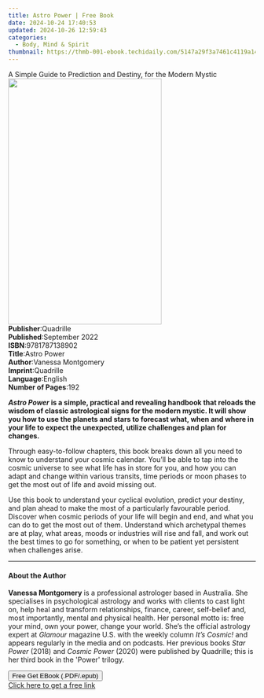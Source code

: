 ```yaml
---
title: Astro Power | Free Book
date: 2024-10-24 17:40:53
updated: 2024-10-26 12:59:43
categories:
  - Body, Mind & Spirit
thumbnail: https://thmb-001-ebook.techidaily.com/5147a29f3a7461c4119a14f63835ff8bd83391832504d3d0448522402983f257.jpg
---
```

<main id="book-container">
  <div class="flex flex-col">
    <div class="book-brief flex-1 py-6 px-4 sm:p-6 md:py-10 md:px-8">
      <!-- brief-->
      <div class="book-brief-main">
        A Simple Guide to Prediction and Destiny, for the Modern Mystic
      </div>
    </div>
    <div
      class="book-meta-info flex-1 grid gap-4 col-start-1 col-end-3 row-start-1 sm:mb-6 sm:grid-cols-4 lg:gap-6 lg:col-start-2 lg:row-end-6 lg:row-span-6 lg:mb-0"
    >
      <div
        class="book-meta-info-left place-content-center mt-4 p-4 text-sm leading-6 col-start-2 col-span-2 dark:text-slate-400"
      >
        <img
          class="w-full h-500 object-cover rounded-lg sm:h-255 sm:col-span-2 lg:col-span-full"
          src="https://img-001-ebook.techidaily.com/a50ad912390595897801c0f7b2f5f18256eedf0df72ced7bf998ca3c543046d3.jpg"
          alt=""
          width="312"
          height="500"
        />
      </div>
      <div
        class="book-meta-info-right mt-2 col-start-1 row-start-2 col-span-3 self-center"
      >
        <!-- meta data  -->
        <div class="flex flex-col px-4 md:px-8">
          <div class="flex-1">
            <strong>Publisher</strong>:<span class="px-2">Quadrille</span>
          </div>
          <div class="flex-1">
            <strong>Published</strong>:<span class="px-2">September 2022</span>
          </div>
          <div class="flex-1">
            <strong>ISBN</strong>:<span class="px-2">9781787138902</span>
          </div>
          <div class="flex-1">
            <strong>Title</strong>:<span class="px-2">Astro Power</span>
          </div>
          <div class="flex-1">
            <strong>Author</strong>:<span class="px-2">Vanessa Montgomery</span>
          </div>
          <div class="flex-1">
            <strong>Imprint</strong>:<span class="px-2">Quadrille</span>
          </div>
          <div class="flex-1">
            <strong>Language</strong>:<span class="px-2">English</span>
          </div>
          <div class="flex-1">
            <strong>Number of Pages</strong>:<span class="px-2">192</span>
          </div>
        </div>
      </div>
    </div>
    <div class="book-description flex-1 py-6 px-4 sm:p-6 md:py-10 md:px-8">
      <div class="book-description-main">
        <div accordion-content="" id="description">
          <p>
            <b
              ><i>Astro Power</i> is a simple, practical and revealing handbook
              that reloads the wisdom of classic astrological signs for the
              modern mystic. It will show you how to use the planets and stars
              to forecast what, when and where in your life to expect the
              unexpected, utilize challenges and plan for changes.</b
            >
          </p>
          <p>
            Through easy-to-follow chapters, this book breaks down all you need
            to know to understand your cosmic calendar. You’ll be able to tap
            into the cosmic universe to see what life has in store for you, and
            how you can adapt and change within various transits, time periods
            or moon phases to get the most out of life and avoid missing out.
          </p>
          <p>
            Use this book to understand your cyclical evolution, predict your
            destiny, and plan ahead to make the most of a particularly
            favourable period. Discover when cosmic periods of your life will
            begin and end, and what you can do to get the most out of them.
            Understand which archetypal themes are at play, what areas, moods or
            industries will rise and fall, and work out the best times to go for
            something, or when to be patient yet persistent when challenges
            arise.
          </p>
        </div>
        <div class="accordion-fader"></div>
      </div>
    </div>
    <div class="book-excerpts flex-1 py-6 px-4 sm:p-6 md:py-10 md:px-8">
      <!-- excerpts-->
      <div class="book-excerpts-main">
        <hr />
        <h4 class="placeholder placeholder-heading">
          <span>About the Author</span>
        </h4>
        <p>
          <b>Vanessa Montgomery</b> is a professional astrologer based in
          Australia. She specialises in psychological astrology and works with
          clients to cast light on, help heal and transform relationships,
          finance, career, self-belief and, most importantly, mental and
          physical health. Her personal motto is: free your mind, own your
          power, change your world. She’s the official astrology expert at
          <i>Glamour</i> magazine U.S. with the weekly column
          <i>It’s Cosmic!</i> and appears regularly in the media and on
          podcasts. Her previous books <i>Star Power</i> (2018) and
          <i>Cosmic Power</i> (2020) were published by Quadrille; this is her
          third book in the 'Power' trilogy.
        </p>
      </div>
    </div>
    <div
      class="book-about-author flex-1 py-6 px-4 sm:p-6 md:py-10 md:px-8"
    ></div>
    <div class="book-free-get flex-1 py-6 px-4 sm:p-6 md:py-10 md:px-8">
      <button
        id="btn-free-get"
        class="bg-blue-500 hover:bg-blue-700 text-white font-bold py-2 px-4 rounded"
      >
        Free Get EBook (.PDF/.epub)
      </button>
      <div id="countdown-display" class="px-2 text-lg mt-2"></div>
      <a
        id="free-link"
        class="hidden bg-blue-500 hover:bg-blue-700 text-white font-bold py-2 px-4 rounded"
        href="https://www.ebooks.com/en-us/book/210473369/astro-power/vanessa-montgomery/"
        target="_blank"
        >Click here to get a free link</a
      >
    </div>
    <script>
      let countdownTime = 0;
      let countdownInterval = null;
      document
        .getElementById('btn-free-get')
        .addEventListener('click', startCountdown);
      function startCountdown() {
        countdownTime = new Date().getTime() + 60000 * 3;
        countdownInterval = setInterval(updateCountdown, 1000);
        document.getElementById('btn-free-get').disabled = true;
        document
          .getElementById('btn-free-get')
          .classList.add('bg-gray-500', 'cursor-not-allowed');
      }
      function updateCountdown() {
        let currentTime = new Date().getTime();
        let timeLeft = countdownTime - currentTime;
        let secondsLeft = Math.floor(timeLeft / 1000);
        document.getElementById('countdown-display').innerHTML =
          `Remaining time: ${secondsLeft} seconds.`;
        if (secondsLeft <= 0) {
          clearInterval(countdownInterval);
          document.getElementById('btn-free-get').classList.add('hidden');
          document.getElementById('free-link').classList.remove('hidden');
          document.getElementById('countdown-display').innerHTML = '';
        }
      }
    </script>
  </div>
</main>
